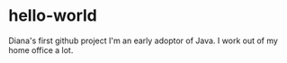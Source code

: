 # hello-world
Diana's first github project
I'm an early adoptor of Java.
I work out of my home office a lot.
